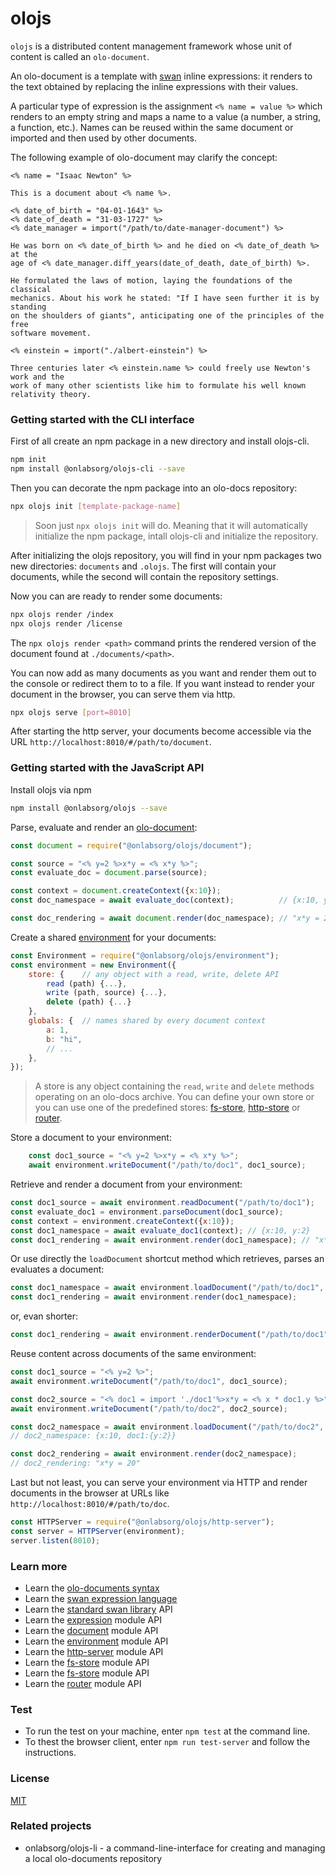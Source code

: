 # olojs

`olojs` is a distributed content management framework whose unit of content is
called an `olo-document`.

An olo-document is a template with [swan](./docs/swan.md) inline expressions: it 
renders to the text obtained by replacing the inline expressions with their
values.

A particular type of expression is the assignment `<% name = value %>` which
renders to an empty string and maps a name to a value (a number, a string, 
a function, etc.). Names can be reused within the same document or imported and 
then used by other documents.

The following example of olo-document may clarify the concept:

```
<% name = "Isaac Newton" %>

This is a document about <% name %>. 

<% date_of_birth = "04-01-1643" %>
<% date_of_death = "31-03-1727" %>
<% date_manager = import("/path/to/date-manager-document") %>

He was born on <% date_of_birth %> and he died on <% date_of_death %> at the 
age of <% date_manager.diff_years(date_of_death, date_of_birth) %>.

He formulated the laws of motion, laying the foundations of the classical
mechanics. About his work he stated: "If I have seen further it is by standing 
on the shoulders of giants", anticipating one of the principles of the free
software movement.

<% einstein = import("./albert-einstein") %>

Three centuries later <% einstein.name %> could freely use Newton's work and the
work of many other scientists like him to formulate his well known relativity theory.
```


### Getting started with the CLI interface

First of all create an npm package in a new directory and install olojs-cli.

```sh
npm init
npm install @onlabsorg/olojs-cli --save 
```

Then you can decorate the npm package into an olo-docs repository:

```sh
npx olojs init [template-package-name]
```

> Soon just `npx olojs init` will do. Meaning that it will automatically 
> initialize the npm package, intall olojs-cli and initialize the repository.

After initializing the olojs repository, you will find in your npm packages two
new directories: `documents` and `.olojs`. The first will contain your documents,
while the second will contain the repository settings.

Now you can are ready to render some documents:

```sh
npx olojs render /index
npx olojs render /license
```

The `npx olojs render <path>` command prints the rendered version of the 
document found at `./documents/<path>`.

You can now add as many documents as you want and render them out to the console 
or redirect them to to a file. If you want instead to render your document in 
the browser, you can serve them via http.

```sh
npx olojs serve [port=8010]
```

After starting the http server, your documents become accessible via the URL 
`http://localhost:8010/#/path/to/document`.


### Getting started with the JavaScript API

Install olojs via npm

```sh
npm install @onlabsorg/olojs --save
```

Parse, evaluate and render an [olo-document](./docs/document.md):

```js
const document = require("@onlabsorg/olojs/document");

const source = "<% y=2 %>x*y = <% x*y %>";
const evaluate_doc = document.parse(source);

const context = document.createContext({x:10});
const doc_namespace = await evaluate_doc(context);          // {x:10, y:2}

const doc_rendering = await document.render(doc_namespace); // "x*y = 20"
```

Create a shared [environment](./docs/api/environment.md) for your documents:

```js
const Environment = require("@onlabsorg/olojs/environment");
const environment = new Environment({
    store: {    // any object with a read, write, delete API
        read (path) {...},
        write (path, source) {...},
        delete (path) {...}
    },
    globals: {  // names shared by every document context
        a: 1,
        b: "hi",
        // ...
    },
});
```

> A store is any object containing the `read`, `write` and `delete` methods 
> operating on an olo-docs archive. You can define your own store or you can use 
> one of the predefined stores: [fs-store](./docs/api/fs-store.md), 
> [http-store](./docs/api/http-store.md) or [router](./docs/api/router.md).

Store a document to your environment:

```js
    const doc1_source = "<% y=2 %>x*y = <% x*y %>";
    await environment.writeDocument("/path/to/doc1", doc1_source);
```

Retrieve and render a document from your environment:

```js
const doc1_source = await environment.readDocument("/path/to/doc1");
const evaluate_doc1 = environment.parseDocument(doc1_source);
const context = environment.createContext({x:10});
const doc1_namespace = await evaluate_doc1(context); // {x:10, y:2}
const doc1_rendering = await environment.render(doc1_namespace); // "x*y = 20
```

Or use directly the `loadDocument` shortcut method which retrieves, parses an 
evaluates a document:

```js
const doc1_namespace = await environment.loadDocument("/path/to/doc1", {x:10});
const doc1_rendering = await environment.render(doc1_namespace);
```

or, evan shorter:

```js
const doc1_rendering = await environment.renderDocument("/path/to/doc1", {x:10});
```

Reuse content across documents of the same environment:

```js
const doc1_source = "<% y=2 %>";
await environment.writeDocument("/path/to/doc1", doc1_source);

const doc2_source = "<% doc1 = import './doc1'%>x*y = <% x * doc1.y %>";
await environment.writeDocument("/path/to/doc2", doc2_source);

const doc2_namespace = await environment.loadDocument("/path/to/doc2", {x:10});
// doc2_namespace: {x:10, doc1:{y:2}}

const doc2_rendering = await environment.render(doc2_namespace);
// doc2_rendering: "x*y = 20"
```

Last but not least, you can serve your environment via HTTP and render documents 
in the browser at URLs like `http://localhost:8010/#/path/to/doc`.

```js
const HTTPServer = require("@onlabsorg/olojs/http-server");
const server = HTTPServer(environment);
server.listen(8010);
```

### Learn more
* Learn the [olo-documents syntax](./docs/document.md)
* Learn the [swan expression language](./docs/swan.md)
* Learn the [standard swan library](./docs/swan.md) API
* Learn the [expression](./docs/api/expression.md) module API
* Learn the [document](./docs/api/document.md) module API
* Learn the [environment](./docs/api/environment.md) module API
* Learn the [http-server](./docs/api/http-server.md) module API
* Learn the [fs-store](./docs/api/fs-store.md) module API
* Learn the [fs-store](./docs/api/http-store.md) module API
* Learn the [router](./docs/api/router.md) module API


### Test 
* To run the test on your machine, enter `npm test` at the command line.  
* To thest the browser client, enter `npm run test-server` and follow the
  instructions.


### License

[MIT](https://opensource.org/licenses/MIT)


### Related projects

* onlabsorg/olojs-li - a command-line-interface for creating and managing a 
  local olo-documents repository
